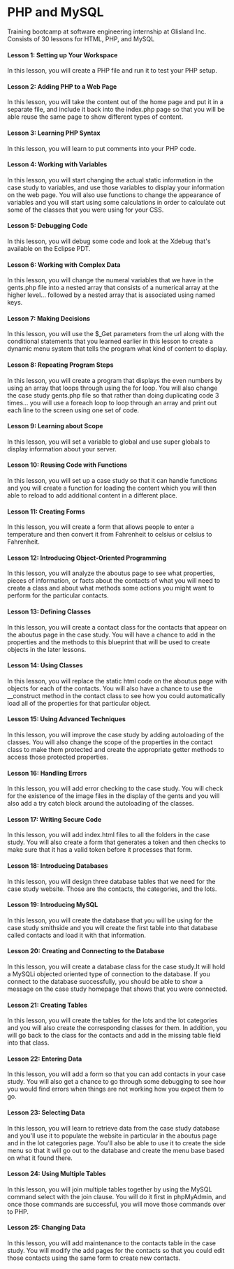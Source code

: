 # PHP and MySQL
Training bootcamp at software engineering internship at Glisland Inc. \
Consists of 30 lessons for HTML, PHP, and MySQL
#### Lesson 1: Setting up Your Workspace
In this lesson, you will create a PHP file and run it to test your PHP setup.

#### Lesson 2: Adding PHP to a Web Page
In this lesson, you will take the content out of the home page and put it in a separate file, and include it back into the index.php page so that you will be able reuse the same page to show different types of content.

#### Lesson 3: Learning PHP Syntax
In this lesson, you will learn to put comments into your PHP code.

#### Lesson 4: Working with Variables
In this lesson, you will start changing the actual static information in the case study to variables, and use those variables to display your information on the web page. You will also use functions to change the appearance of variables and you will start using some calculations in order to calculate out some of the classes that you were using for your CSS.

#### Lesson 5: Debugging Code
In this lesson, you will debug some code and look at the Xdebug that's available on the Eclipse PDT.

#### Lesson 6: Working with Complex Data
In this lesson, you will change the numeral variables that we have in the gents.php file into a nested array that consists of a numerical array at the higher level... followed by a nested array that is associated using named keys.

#### Lesson 7: Making Decisions
In this lesson, you will use the $\_Get parameters from the url along with the conditional statements that you learned earlier in this lesson to create a dynamic menu system that tells the program what kind of content to display.

#### Lesson 8: Repeating Program Steps
In this lesson, you will create a program that displays the even numbers by using an array that loops through using the for loop. You will also change the case study gents.php file so that rather than doing duplicating code 3 times... you will use a foreach loop to loop through an array and print out each line to the screen using one set of code.

#### Lesson 9: Learning about Scope
In this lesson, you will set a variable to global and use super globals to display information about your server.

#### Lesson 10: Reusing Code with Functions
In this lesson, you will set up a case study so that it can handle functions and you will create a function for loading the content which you will then able to reload to add additional content in a different place.

#### Lesson 11: Creating Forms
In this lesson, you will create a form that allows people to enter a temperature and then convert it from Fahrenheit to celsius or celsius to Fahrenheit.

#### Lesson 12: Introducing Object-Oriented Programming
In this lesson, you will analyze the aboutus page to see what properties, pieces of information, or facts about the contacts of what you will need to create a class and about what methods some actions you might want to perform for the particular contacts.

#### Lesson 13: Defining Classes
In this lesson, you will create a contact class for the contacts that appear on the aboutus page in the case study. You will have a chance to add in the properties and the methods to this blueprint that will be used to create objects in the later lessons.

#### Lesson 14: Using Classes
In this lesson, you will replace the static html code on the aboutus page with objects for each of the contacts. You will also have a chance to use the \__construct method in the contact class to see how you could automatically load all of the properties for that particular object.

#### Lesson 15: Using Advanced Techniques
In this lesson, you will improve the case study by adding autoloading of the classes. You will also change the scope of the properties in the contact class to make them protected and create the appropriate getter methods to access those protected properties.

#### Lesson 16: Handling Errors
In this lesson, you will add error checking to the case study. You will check for the existence of the image files in the display of the gents and you will also add a try catch block around the autoloading of the classes.

#### Lesson 17: Writing Secure Code
In this lesson, you will add index.html files to all the folders in the case study. You will also create a form that generates a token and then checks to make sure that it has a valid token before it processes that form.

#### Lesson 18: Introducing Databases
In this lesson, you will design three database tables that we need for the case study website. Those are the contacts, the categories, and the lots.

#### Lesson 19: Introducing MySQL
In this lesson, you will create the database that you will be using for the case study smithside and you will create the first table into that database called contacts and load it with that information.

#### Lesson 20: Creating and Connecting to the Database
In this lesson, you will create a database class for the case study.It will hold a MySQLi objected oriented type of connection to the database. If you connect to the database successfully, you should be able to show a message on the case study homepage that shows that you were connected.

#### Lesson 21: Creating Tables
In this lesson, you will create the tables for the lots and the lot categories and you will also create the corresponding classes for them. In addition, you will go back to the class for the contacts and add in the missing table field into that class.

#### Lesson 22: Entering Data
In this lesson, you will add a form so that you can add contacts in your case study. You will also get a chance to go through some debugging to see how you would find errors when things are not working how you expect them to go.

#### Lesson 23: Selecting Data
In this lesson, you will learn to retrieve data from the case study database and you'll use it to populate the website in particular in the aboutus page and in the lot categories page. You'll also be able to use it to create the side menu so that it will go out to the database and create the menu base based on what it found there.

#### Lesson 24: Using Multiple Tables
In this lesson, you will join multiple tables together by using the MySQL command select with the join clause. You will do it first in phpMyAdmin, and once those commands are successful, you will move those commands over to PHP.

#### Lesson 25: Changing Data
In this lesson, you will add maintenance to the contacts table in the case study. You will modify the add pages for the contacts so that you could edit those contacts using the same form to create new contacts.
